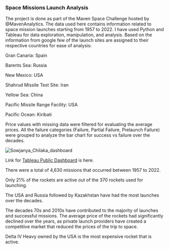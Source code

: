 ### Space Missions Launch Analysis

The project is done as part of the Maven Space Challenge hosted by @MavenAnalytics. The data used here contains information related to space mission launches starting from 1957 to 2022. I have used Python and Tableau for data exploration, manipulation, and analysis.  Based on the information from google few of the launch sites are assigned to their respective countries for ease of analysis:

Gran Canaria: Spain

Barents Sea: Russia

New Mexico: USA

Shahrud Missile Test Site: Iran

Yellow Sea: China

Pacific Missile Range Facility: USA

Pacific Ocean: Kiribati

Price values with missing data were filtered for evaluating the average prices. All the failure categories (Failure, Partial Failure, Prelaunch Failure) 
were grouped to analyze the bar chart for success vs failure over the decades.


![Sowjanya_Chilaka_dashboard](https://user-images.githubusercontent.com/104596844/187039354-c93d0e63-f109-4760-b2a7-59a74eae6205.jpg)

Link for [Tableau Public Dashboard](https://public.tableau.com/app/profile/sowjanya.chilaka/viz/Space_Mission_Challenge/Dashboard2?publish=yes) is here.

There were a total of 4,630 missions that occurred between 1957 to 2022. 

Only 21% of the rockets are active out of the 370 rockets used for launching. 

The USA and Russia followed by Kazakhstan have had the most launches over the decades.

The decades 70s and 2010s have contributed to the majority of launches and 
successful missions. The average price of the rockets had significantly declined over the years, as private launch providers have created a competitive 
market that reduced the prices of the trip to space.

Delta IV Heavy owned by the USA is the most expensive rocket that is active. 




